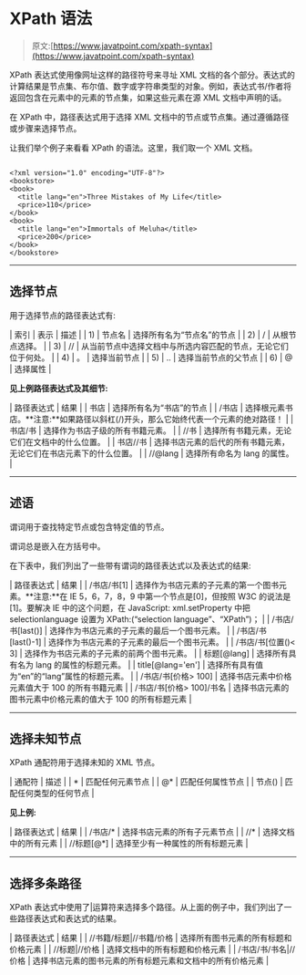 # XPath 语法

> 原文:[https://www.javatpoint.com/xpath-syntax](https://www.javatpoint.com/xpath-syntax)

XPath 表达式使用像网址这样的路径符号来寻址 XML 文档的各个部分。表达式的计算结果是节点集、布尔值、数字或字符串类型的对象。例如，表达式书/作者将返回包含在<book>元素中的<author>元素的节点集，如果这些元素在源 XML 文档中声明的话。</author></book>

在 XPath 中，路径表达式用于选择 XML 文档中的节点或节点集。通过遵循路径或步骤来选择节点。

让我们举个例子来看看 XPath 的语法。这里，我们取一个 XML 文档。

```

<?xml version="1.0" encoding="UTF-8"?>
<bookstore>
<book>
  <title lang="en">Three Mistakes of My Life</title>
  <price>110</price>
</book>
<book>
  <title lang="en">Immortals of Meluha</title>
  <price>200</price>
</book>
</bookstore>

```

* * *

## 选择节点

用于选择节点的路径表达式有:

| 索引 | 表示 | 描述 |
| 1) | 节点名 | 选择所有名为“节点名”的节点 |
| 2) | / | 从根节点选择。 |
| 3) | // | 从当前节点中选择文档中与所选内容匹配的节点，无论它们位于何处。 |
| 4) | 。 | 选择当前节点 |
| 5) | .. | 选择当前节点的父节点 |
| 6) | @ | 选择属性 |

**见上例路径表达式及其细节:**

| 路径表达式 | 结果 |
| 书店 | 选择所有名为“书店”的节点 |
| /书店 | 选择根元素书店。**注意:**如果路径以斜杠(/)开头，那么它始终代表一个元素的绝对路径！ |
| 书店/书 | 选择作为书店子级的所有书籍元素。 |
| //书 | 选择所有书籍元素，无论它们在文档中的什么位置。 |
| 书店//书 | 选择书店元素的后代的所有书籍元素，无论它们在书店元素下的什么位置。 |
| //@lang | 选择所有命名为 lang 的属性。 |

* * *

## 述语

谓词用于查找特定节点或包含特定值的节点。

谓词总是嵌入在方括号中。

在下表中，我们列出了一些带有谓词的路径表达式以及表达式的结果:

| 路径表达式 | 结果 |
| /书店/书[1] | 选择作为书店元素的子元素的第一个图书元素。**注意:**在 IE 5，6，7，8，9 中第一个节点是[0]，但按照 W3C 的说法是[1]。要解决 IE 中的这个问题，在 JavaScript: xml.setProperty 中把 selectionlanguage 设置为 XPath:(“selection language”、“XPath”)； |
| /书店/书[last()] | 选择作为书店元素的子元素的最后一个图书元素。 |
| /书店/书[last()-1] | 选择作为书店元素的子元素的最后一个图书元素。 |
| /书店/书[位置()< 3] | 选择作为书店元素的子元素的前两个图书元素。 |
| 标题[@lang] | 选择所有具有名为 lang 的属性的标题元素。 |
| title[@lang='en'] | 选择所有具有值为“en”的“lang”属性的标题元素。 |
| /书店/书[价格> 100] | 选择书店元素中价格元素值大于 100 的所有书籍元素 |
| /书店/书[价格> 100]/书名 | 选择书店元素的图书元素中价格元素的值大于 100 的所有标题元素 |

* * *

## 选择未知节点

XPath 通配符用于选择未知的 XML 节点。

| 通配符 | 描述 |
| * | 匹配任何元素节点 |
| @* | 匹配任何属性节点 |
| 节点() | 匹配任何类型的任何节点 |

**见上例:**

| 路径表达式 | 结果 |
| /书店/* | 选择书店元素的所有子元素节点 |
| //* | 选择文档中的所有元素 |
| //标题[@*] | 选择至少有一种属性的所有标题元素 |

* * *

## 选择多条路径

XPath 表达式中使用了|运算符来选择多个路径。从上面的例子中，我们列出了一些路径表达式和表达式的结果。

| 路径表达式 | 结果 |
| //书籍/标题&#124;//书籍/价格 | 选择所有图书元素的所有标题和价格元素 |
| //标题&#124;//价格 | 选择文档中的所有标题和价格元素 |
| /书店/书/书名&#124;//价格 | 选择书店元素的图书元素的所有标题元素和文档中的所有价格元素 |